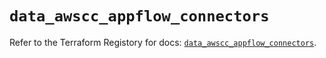# `data_awscc_appflow_connectors`

Refer to the Terraform Registory for docs: [`data_awscc_appflow_connectors`](https://registry.terraform.io/providers/hashicorp/awscc/0.70.0/docs/data-sources/appflow_connectors).
